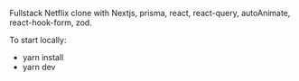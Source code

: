 Fullstack Netflix clone with Nextjs, prisma, react, react-query, autoAnimate, react-hook-form, zod.

To start locally:
- yarn install
- yarn dev